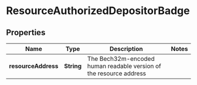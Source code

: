 

# ResourceAuthorizedDepositorBadge


## Properties

| Name | Type | Description | Notes |
|------------ | ------------- | ------------- | -------------|
|**resourceAddress** | **String** | The Bech32m-encoded human readable version of the resource address |  |



